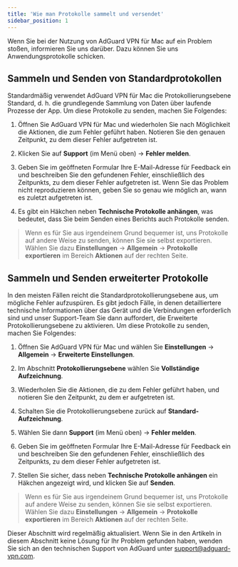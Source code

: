 ```yaml
---
title: 'Wie man Protokolle sammelt und versendet'
sidebar_position: 1
---
```


Wenn Sie bei der Nutzung von AdGuard VPN für Mac auf ein Problem stoßen, informieren Sie uns darüber. Dazu können Sie uns Anwendungsprotokolle schicken.

## Sammeln und Senden von Standardprotokollen

Standardmäßig verwendet AdGuard VPN für Mac die Protokollierungsebene Standard, d. h. die grundlegende Sammlung von Daten über laufende Prozesse der App. Um diese Protokolle zu senden, machen Sie Folgendes:

1. Öffnen Sie AdGuard VPN für Mac und wiederholen Sie nach Möglichkeit die Aktionen, die zum Fehler geführt haben. Notieren Sie den genauen Zeitpunkt, zu dem dieser Fehler aufgetreten ist.

2. Klicken Sie auf **Support** (im Menü oben) → **Fehler melden**.

3. Geben Sie im geöffneten Formular Ihre E-Mail-Adresse für Feedback ein und beschreiben Sie den gefundenen Fehler, einschließlich des Zeitpunkts, zu dem dieser Fehler aufgetreten ist. Wenn Sie das Problem nicht reproduzieren können, geben Sie so genau wie möglich an, wann es zuletzt aufgetreten ist.

4. Es gibt ein Häkchen neben **Technische Protokolle anhängen**, was bedeutet, dass Sie beim Senden eines Berichts auch Protokolle senden.
> Wenn es für Sie aus irgendeinem Grund bequemer ist, uns Protokolle auf andere Weise zu senden, können Sie sie selbst exportieren. Wählen Sie dazu **Einstellungen** → **Allgemein** → **Protokolle exportieren** im Bereich **Aktionen** auf der rechten Seite.

## Sammeln und Senden erweiterter Protokolle

In den meisten Fällen reicht die Standardprotokollierungsebene aus, um mögliche Fehler aufzuspüren. Es gibt jedoch Fälle, in denen detailliertere technische Informationen über das Gerät und die Verbindungen erforderlich sind und unser Support-Team Sie dann auffordert, die Erweiterte Protokollierungsebene zu aktivieren. Um diese Protokolle zu senden, machen Sie Folgendes:

1. Öffnen Sie AdGuard VPN für Mac und wählen Sie **Einstellungen** → **Allgemein** → **Erweiterte Einstellungen**.

2. Im Abschnitt **Protokollierungsebene** wählen Sie **Vollständige Aufzeichnung**.

3. Wiederholen Sie die Aktionen, die zu dem Fehler geführt haben, und notieren Sie den Zeitpunkt, zu dem er aufgetreten ist.

4. Schalten Sie die Protokollierungsebene zurück auf **Standard-Aufzeichnung**.

5. Wählen Sie dann **Support** (im Menü oben) → **Fehler melden**.

6. Geben Sie im geöffneten Formular Ihre E-Mail-Adresse für Feedback ein und beschreiben Sie den gefundenen Fehler, einschließlich des Zeitpunkts, zu dem dieser Fehler aufgetreten ist.

7. Stellen Sie sicher, dass neben **Technische Protokolle anhängen** ein Häkchen angezeigt wird, und klicken Sie auf **Senden**.
> Wenn es für Sie aus irgendeinem Grund bequemer ist, uns Protokolle auf andere Weise zu senden, können Sie sie selbst exportieren. Wählen Sie dazu **Einstellungen** → **Allgemein** → **Protokolle exportieren** im Bereich **Aktionen** auf der rechten Seite.

Dieser Abschnitt wird regelmäßig aktualisiert. Wenn Sie in den Artikeln in diesem Abschnitt keine Lösung für Ihr Problem gefunden haben, wenden Sie sich an den technischen Support von AdGuard unter support@adguard-vpn.com.
